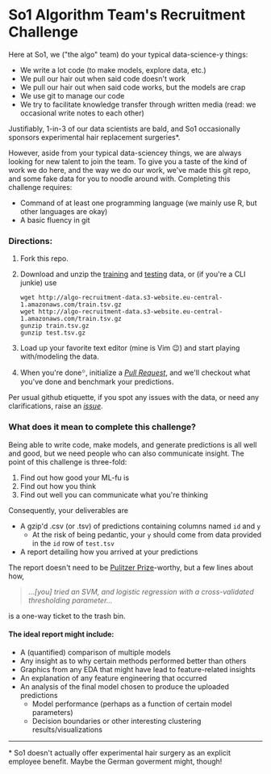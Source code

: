# So1 Algorithm Team's Recruitment Challenge

Here at So1, we ("the algo" team) do your typical data-science-y things:
* We write a lot code (to make models, explore data, etc.)
* We pull our hair out when said code doesn't work
* We pull our hair out when said code works, but the models are crap
* We use git to manage our code
* We try to facilitate knowledge transfer through written media (read: we occasional write notes to each other)
 
Justifiably, 1-in-3 of our data scientists are bald, and So1 occasionally sponsors experimental hair replacement surgeries*.

However, aside from your typical data-sciencey things, we are always looking for new talent to join the team. To give you a taste of the kind of work we do here, and the way we do our work, we've made this git repo, and some fake data for you to noodle around with. Completing this challenge requires:
* Command of at least one programming language (we mainly use R, but other languages are okay)
* A basic fluency in git

### Directions:
1. Fork this repo.
2. Download and unzip the [training](http://algo-recruitment-data.s3-website.eu-central-1.amazonaws.com/train.tsv.gz) and [testing](http://algo-recruitment-data.s3-website.eu-central-1.amazonaws.com/test.tsv.gz) data, or (if you're a CLI junkie) use
   
    ```
    wget http://algo-recruitment-data.s3-website.eu-central-1.amazonaws.com/train.tsv.gz
    wget http://algo-recruitment-data.s3-website.eu-central-1.amazonaws.com/train.tsv.gz
    gunzip train.tsv.gz
    gunzip test.tsv.gz
    ```
3. Load up your favorite text editor (mine is Vim :wink:) and start playing with/modeling the data.
4. When you're done꙳, initialize a _[Pull Request](https://github.com/Segment-of-One/recruitment_challenge/pulls)_, and we'll checkout what you've done and benchmark your predictions.

Per usual github etiquette, if you spot any issues with the data, or need any clarifications, raise an _[issue](https://github.com/Segment-of-One/recruitment_challenge/issues)_.

### What does it mean to complete this challenge?
Being able to write code, make models, and generate predictions is all well and good, but we need people who can also communicate insight. The point of this challenge is three-fold:

1. Find out how good your ML-fu is
2. Find out how you think
3. Find out well you can communicate what you're thinking
 
Consequently, your deliverables are
* A gzip'd .csv (or .tsv) of predictions containing columns named `id` and `y`
  * At the risk of being pedantic, your `y` should come from data provided in the `id` row of `test.tsv`
* A report detailing how you arrived at your predictions
 
The report doesn't need to be [Pulitzer Prize](https://en.wikipedia.org/wiki/Pulitzer_Prize)-worthy, but a few lines about how,

> _...[you] tried an SVM, and logistic regression with a cross-validated thresholding parameter..._

is a one-way ticket to the trash bin. 

#### The ideal report might include:
* A (quantified) comparison of multiple models
* Any insight as to why certain methods performed better than others
* Graphics from any EDA that might have lead to feature-related insights
* An explanation of any feature engineering that occurred
* An analysis of the final model chosen to produce the uploaded predictions
    * Model performance (perhaps as a function of certain model parameters)
    * Decision boundaries or other interesting clustering results/visualizations
 

---
\* So1 doesn't actually offer experimental hair surgery as an explicit employee benefit. Maybe the German goverment might, though!
